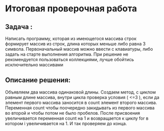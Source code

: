 # Итоговая проверочная работа

## Задача :
Написать программу, которая из имеющегося массива строк 
формирует массив из строк, длина которых меньше либо равна 3 символа. Первоначальный массив можно ввести с клавиатуры, либо задать на старте выполнения алгоритма. 
При решение не рекомендуется пользоваться коллекциями, лучше обойтись исключительно массивами

## Описание решения:
Объявляем два массива одинаковой длины. 
Создаем метод, с циклом равным длине массива, 
внутри цикла проверка условия ( <=3 ), 
если да элемент первого массива заносится в count элемент второго массива. Переменная count чтобы поочередно закидывать из первого массива во второй и чтобы потом не было пробелов. 
После присвоения увеличивается переменная count на 1 и возвращается к циклу for в котором i увеличивается на 1. 
И так проверяем до конца.